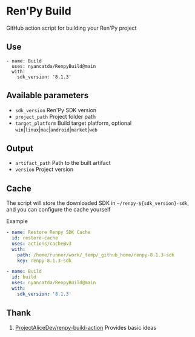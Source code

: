 # Ren'Py Build
GitHub action script for building your Ren'Py project

## Use
``` yarn
- name: Build
  uses: nyancatda/RenpyBuild@main
  with:
    sdk_version: '8.1.3'
```

## Available parameters
- `sdk_version` Ren'Py SDK version
- `project_path` Project folder path
- `target_platform` Build target platform, optional `win`|`linux`|`mac`|`android`|`market`|`web`

## Output
- `artifact_path` Path to the built artifact
- `version` Project version

## Cache
The script will store the downloaded SDK in `~/renpy-${sdk_version}-sdk`, and you can configure the cache yourself

Example
``` yml
- name: Restore Renpy SDK Cache
  id: restore-cache
  uses: actions/cache@v3
  with:
    path: /home/runner/work/_temp/_github_home/renpy-8.1.3-sdk
    key: renpy-8.1.3-sdk

- name: Build
  id: build
  uses: nyancatda/RenpyBuild@main
  with:
    sdk_version: '8.1.3'
```

## Thank
1. [ProjectAliceDev/renpy-build-action](https://github.com/ProjectAliceDev/renpy-build-action) Provides basic ideas